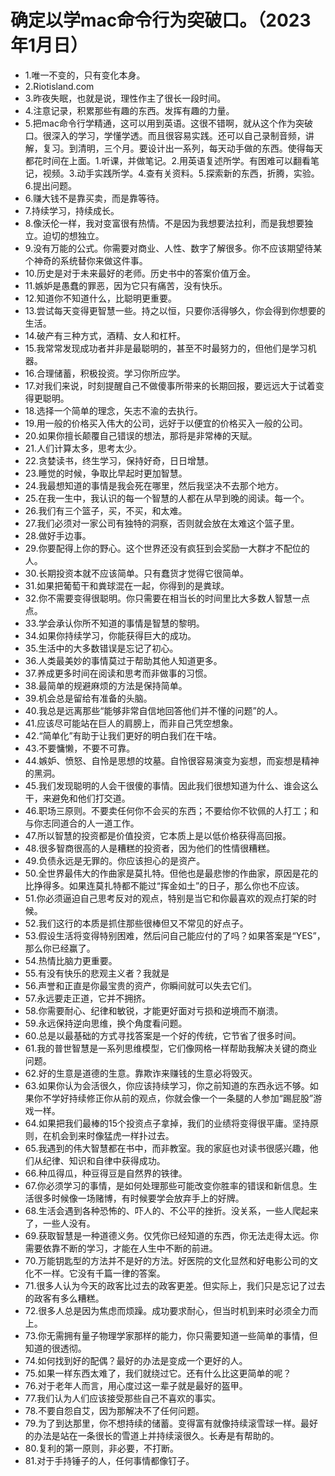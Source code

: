 # 确定以学mac命令行为突破口。（2023年1月日） 

- 1.唯一不变的，只有变化本身。
- 2.Riotisland.com
- 3.昨夜失眠，也就是说，理性作主了很长一段时间。
- 4.注意记录，积累那些有趣的东西。发挥有趣的力量。
- 5.把mac命令行学精通，这可以用到英语。这很不错啊，就从这个作为突破口。很深入的学习，学懂学透。而且很容易实践。还可以自己录制音频，讲解，复习。到清明，三个月。要设计出一系列，每天动手做的东西。使得每天都花时间在上面。1.听课，并做笔记。2.用英语复述所学。有困难可以翻看笔记，视频。3.动手实践所学。4.查有关资料。5.探索新的东西，折腾，实验。6.提出问题。
- 6.赚大钱不是靠买卖，而是靠等待。
- 7.持续学习，持续成长。
- 8.像沃伦一样，我对变富很有热情。不是因为我想要法拉利，而是我想要独立。迫切的想独立。
- 9.没有万能的公式。你需要对商业、人性、数字了解很多。你不应该期望待某个神奇的系统替你来做这件事。
- 10.历史是对于未来最好的老师。历史书中的答案价值万金。
- 11.嫉妒是愚蠢的罪恶，因为它只有痛苦，没有快乐。
- 12.知道你不知道什么，比聪明更重要。
- 13.尝试每天变得更智慧一些。持之以恒，只要你活得够久，你会得到你想要的生活。
- 14.破产有三种方式，酒精、女人和杠杆。
- 15.我常常发现成功者并非是最聪明的，甚至不时最努力的，但他们是学习机器。
- 16.合理储蓄，积极投资。学习你所应学。
- 17.对我们来说，时刻提醒自己不做傻事所带来的长期回报，要远远大于试着变得更聪明。
- 18.选择一个简单的理念，矢志不渝的去执行。
- 19.用一般的价格买入伟大的公司，远好于以便宜的价格买入一般的公司。
- 20.如果你擅长颠覆自己错误的想法，那将是非常棒的天赋。
- 21.人们计算太多，思考太少。
- 22.贪婪读书，终生学习，保持好奇，日日增慧。
- 23.睡觉的时候，争取比早起时更加智慧。
- 24.我最想知道的事情是我会死在哪里，然后我坚决不去那个地方。
- 25.在我一生中，我认识的每一个智慧的人都在从早到晚的阅读。每一个。
- 26.我们有三个篮子，买，不买，和太难。
- 27.我们必须对一家公司有独特的洞察，否则就会放在太难这个篮子里。
- 28.做好手边事。
- 29.你要配得上你的野心。这个世界还没有疯狂到会奖励一大群才不配位的人。
- 30.长期投资本就不应该简单。只有蠢货才觉得它很简单。
- 31.如果把葡萄干和粪球混在一起，你得到的是粪球。
- 32.你不需要变得很聪明。你只需要在相当长的时间里比大多数人智慧一点点。
- 33.学会承认你所不知道的事情是智慧的黎明。
- 34.如果你持续学习，你能获得巨大的成功。
- 35.生活中的大多数错误是忘记了初心。
- 36.人类最美妙的事情莫过于帮助其他人知道更多。
- 37.养成更多时间在阅读和思考而非做事的习惯。
- 38.最简单的规避麻烦的方法是保持简单。
- 39.机会总是留给有准备的头脑。
- 40.我总是远离那些“能够非常自信地回答他们并不懂的问题”的人。
- 41.应该尽可能站在巨人的肩膀上，而非自己凭空想象。
- 42.“简单化”有助于让我们更好的明白我们在干啥。
- 43.不要慵懒，不要不可靠。
- 44.嫉妒、愤怒、自怜是思想的坟墓。自怜很容易演变为妄想，而妄想是精神的黑洞。
- 45.我们发现聪明的人会干很傻的事情。因此我们很想知道为什么、谁会这么干，来避免和他们打交道。
- 46.职场三原则。不要卖任何你不会买的东西；不要给你不钦佩的人打工；和与你志同道合的人一道工作。
- 47.所以智慧的投资都是价值投资，它本质上是以低价格获得高回报。
- 48.很多智商很高的人是糟糕的投资者，因为他们的性情很糟糕。
- 49.负债永远是无罪的。你应该担心的是资产。
- 50.全世界最伟大的作曲家是莫扎特。但他也是最悲惨的作曲家，原因是花的比挣得多。如果连莫扎特都不能过“挥金如土”的日子，那么你也不应该。
- 51.你必须逼迫自己思考反对的观点，特别是当它和你最喜欢的观点打架的时候。
- 52.我们这行的本质是抓住那些很棒但又不常见的好点子。
- 53.假设生活将变得特别困难，然后问自己能应付的了吗？如果答案是“YES”，那么你已经赢了。
- 54.热情比脑力更重要。
- 55.有没有快乐的悲观主义者？我就是
- 56.声誉和正直是你最宝贵的资产，你瞬间就可以失去它们。
- 57.永远要走正道，它并不拥挤。
- 58.你需要耐心、纪律和敏锐，才能更好面对亏损和逆境而不崩溃。
- 59.永远保持逆向思维，换个角度看问题。
- 60.总是以最基础的方式寻找答案是一个好的传统，它节省了很多时间。
- 61.我的普世智慧是一系列思维模型，它们像网格一样帮助我解决关键的商业问题。
- 62.好的生意是道德的生意。靠欺诈来赚钱的生意必将毁灭。
- 63.如果你认为会活很久，你应该持续学习，你之前知道的东西永远不够。如果你不学好持续修正你从前的观点，你就会像一个一条腿的人参加“踢屁股”游戏一样。
- 64.如果把我们最棒的15个投资点子拿掉，我们的业绩将变得很平庸。坚持原则，在机会到来时像猛虎一样扑过去。
- 65.我遇到的伟大智慧都在书中，而非教室。我的家庭也对读书很感兴趣，他们从纪律、知识和自律中获得成功。
- 66.种瓜得瓜，种豆得豆是自然界的铁律。
- 67.你必须学习的事情，是如何处理那些可能改变你胜率的错误和新信息。生活很多时候像一场赌博，有时候要学会放弃手上的好牌。
- 68.生活会遇到各种恐怖的、吓人的、不公平的挫折。没关系，一些人爬起来了，一些人没有。
- 69.获取智慧是一种道德义务。仅凭你已经知道的东西，你无法走得太远。你需要依靠不断的学习，才能在人生中不断的前进。
- 70.万能钥匙型的方法并不是好的方法。好医院的文化显然和好电影公司的文化不一样。它没有千篇一律的答案。
- 71.很多人认为今天的政客比过去的政客更差。但实际上，我们只是忘记了过去的政客有多么糟糕。
- 72.很多人总是因为焦虑而烦躁。成功要求耐心，但当时机到来时必须全力而上。
- 73.你无需拥有量子物理学家那样的能力，你只需要知道一些简单的事情，但知道的很透彻。
- 74.如何找到好的配偶？最好的办法是变成一个更好的人。
- 75.如果一样东西太难了，我们就绕过它。还有什么比这更简单的呢？
- 76.对于老年人而言，用心度过这一辈子就是最好的盔甲。
- 77.我们认为人们应该接受那些自己不喜欢的事实。
- 78.不要自怨自艾，因为那解决不了任何问题。
- 79.为了到达那里，你不想持续的储蓄。变得富有就像持续滚雪球一样。最好的办法是站在一条很长的雪道上并持续滚很久。长寿是有帮助的。
- 80.复利的第一原则，非必要，不打断。
- 81.对于手持锤子的人，任何事情都像钉子。
